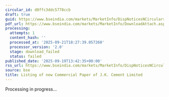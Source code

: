 ```yaml
---
circular_id: d0ffc3ddc5778ccb
draft: true
guid: https://www.bseindia.com/markets/MarketInfo/DispNoticesNCirculars.aspx?Noticeid={DA2815B0-8B4B-453D-A8FB-CEA466328AFD}&noticeno=20250919-39&dt=09/19/2025&icount=39&totcount=44&flag=0
pdf_url: https://www.bseindia.com/markets/MarketInfo/DownloadAttach.aspx?id=20250919-39&attachedId=
processing:
  attempts: 1
  content_hash: ''
  processed_at: '2025-09-21T18:27:39.057260'
  processor_version: '2.0'
  stage: download_failed
  status: failed
published_date: '2025-09-19T13:42:35+00:00'
rss_url: https://www.bseindia.com/markets/MarketInfo/DispNoticesNCirculars.aspx?Noticeid={DA2815B0-8B4B-453D-A8FB-CEA466328AFD}&noticeno=20250919-39&dt=09/19/2025&icount=39&totcount=44&flag=0
source: bse
title: Listing of new Commercial Paper of J.K. Cement Limited
---
```


Processing in progress...